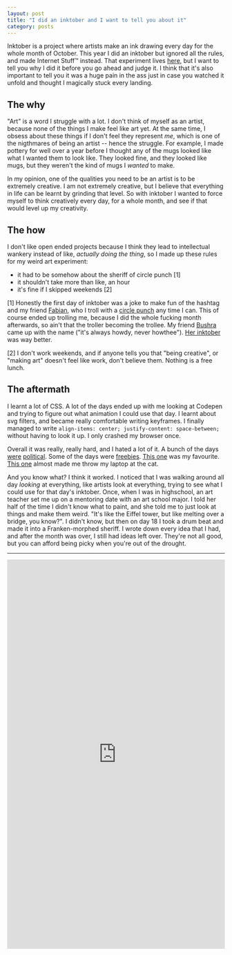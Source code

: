 ```yaml
---
layout: post
title: "I did an inktober and I want to tell you about it"
category: posts
---
```


Inktober is a project where artists make an ink drawing every day for the
whole month of October. This year I did an inktober but ignored all the rules, and
made Internet Stuff™️ instead. That experiment lives [here](https://howthee.glitch.me), but
I want to tell you why I did it before you go ahead and judge it. I
think that it's also important to tell you it was a huge pain in the ass just
in case you watched it unfold and thought I magically stuck every landing.

## The why
"Art" is a word I struggle with a lot. I don't think of myself as an artist, because
none of the things I make feel like art yet. At the same time, I obsess about these
things if I don't feel they represent _me_, which is one of the
nigthmares of being an artist -- hence the struggle. For example, I made pottery for well over a year
before I thought any of the mugs looked like what I wanted them to look like.
They looked fine, and they looked like mugs, but they weren't the kind of mugs
I _wanted_ to make.

In my opinion, one of the qualities you need to be an artist is to be
extremely creative. I am not extremely creative, but I believe that everything
in life can be learnt by grinding that level. So with inktober I wanted to
force myself to think creatively every day, for a whole month, and see if that
would level up my creativity.

## The how
I don't like open ended projects because I think they lead to
intellectual wankery instead of like, _actually doing the thing_, so I made up these rules
for my weird art experiment:

- it had to be somehow about the sheriff of circle punch [1]
- it shouldn't take more than like, an hour
- it's fine if I skipped weekends [2]

[1] Honestly the first day of inktober was a joke to make fun of the hashtag
and my friend [Fabian](https://twitter.com/fabrahamlincoln), who I troll
with a [circle punch](https://www.urbandictionary.com/define.php?term=Circle%20Game)
any time I can. This of course ended up trolling me, because I did the whole fucking month
afterwards, so ain't that the troller becoming the trollee. My friend [Bushra](https://twitter.com/goatsandbacon) came up with the name ("it's always howdy,
never howthee"). [Her inktober](https://twitter.com/search?q=from%3A%40goatsandbacon%20%23inktober&src=typd) was way better.

[2] I don't work weekends, and if anyone tells you that "being creative",
or "making art" doesn't feel like work, don't believe them. Nothing is a free lunch.

## The aftermath
I learnt a lot of CSS. A lot of the days ended up with me looking at Codepen
and trying to figure out what animation I could use that day. I learnt about
svg filters, and became really comfortable writing keyframes. I finally
managed to write `align-items: center; justify-content: space-between;`
without having to look it up. I only crashed my browser once.

Overall it was really, really hard, and I hated a lot of it.
A bunch of the days [were](https://howthee.glitch.me/day-5.html) [political](https://howthee.glitch.me/day-6.html). Some of the days were [freebies](https://howthee.glitch.me/day-8.html). [This one](https://howthee.glitch.me/day-18.html)
was my favourite. [This one](https://howthee.glitch.me/day-10.html) almost
made me throw my laptop at the cat.

And you know what? I think it worked. I noticed that I was walking around all day
_looking_ at everything, like artists look at everything, trying to see
what I could use for that day's inktober. Once, when I was in
highschool, an art teacher set me up on a mentoring date with an art school major.
I told her half of the time I didn't know what to paint, and she told me to
just look at things and make them weird. "It's like the Eiffel tower, but like
melting over a bridge, you know?". I didn't know, but then on day 18
I took a drum beat and made it into a Franken-morphed sheriff. I wrote down
every idea that I had, and after the month was over, I still had ideas left over.
They're not all good, but you can afford being picky when you're out of the drought.

<hr>
<div class="glitch-embed-wrap" style="height: 900px; width: 100%;">
  <iframe
    allow="geolocation; microphone; camera; midi; encrypted-media"
    src="https://glitch.com/embed/#!/embed/howthee?path=README.md&previewSize=100"
    alt="howthee on Glitch"
    style="height: 100%; width: 100%; border: 0;">
  </iframe>
</div>
